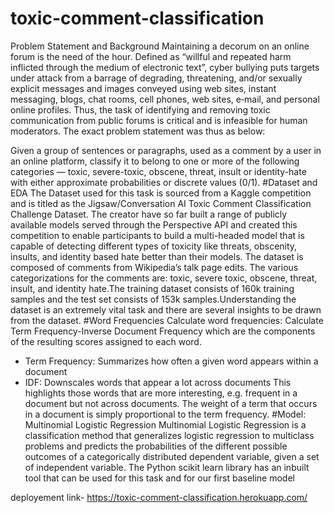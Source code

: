 # toxic-comment-classification
Problem Statement and Background
Maintaining a decorum on an online forum is the need of the hour. Defined as “willful and repeated harm inflicted through the medium of electronic text”, cyber bullying puts targets under attack from a barrage of degrading, threatening, and/or sexually explicit messages and images conveyed using web sites, instant messaging, blogs, chat rooms, cell phones, web sites, e‐mail, and personal online profiles. Thus, the task of identifying and removing toxic communication from public forums is critical and is infeasible for human moderators.
The exact problem statement was thus as below:

Given a group of sentences or paragraphs, used as a comment by a user in an online platform, classify it to belong to one or more of the following categories — toxic, severe-toxic, obscene, threat, insult or identity-hate with either approximate probabilities or discrete values (0/1).
#Dataset and EDA
The Dataset used for this task is sourced from a Kaggle competition and is titled as the Jigsaw/Conversation AI Toxic Comment Classification Challenge Dataset. The creator have so far built a range of publicly available models served through the Perspective API and created this competition to enable participants to build a multi-headed model that is capable of detecting different types of toxicity like threats, obscenity, insults, and identity based hate better than their models. The dataset is composed of comments from Wikipedia’s talk page edits. The various categorizations for the comments are: toxic, severe toxic, obscene, threat, insult, and identity hate.The training dataset consists of 160k training samples and the test set consists of 153k samples.Understanding the dataset is an extremely vital task and there are several insights to be drawn from the dataset.
#Word Frequencies
Calculate word frequencies: Calculate Term Frequency-Inverse Document Frequency which are the components of the resulting scores assigned to each word.
- Term Frequency: Summarizes how often a given word appears within a document
- IDF: Downscales words that appear a lot across documents
This highlights those words that are more interesting, e.g. frequent in a document but not across documents. The weight of a term that occurs in a document is simply proportional to the term frequency.
#Model: Multinomial Logistic Regression
Multinomial Logistic Regression is a classification method that generalizes logistic regression to multiclass problems and predicts the probabilities of the different possible outcomes of a categorically distributed dependent variable, given a set of independent variable. The Python scikit learn library has an inbuilt tool that can be used for this task and for our first baseline model

deployement link- https://toxic-comment-classification.herokuapp.com/
